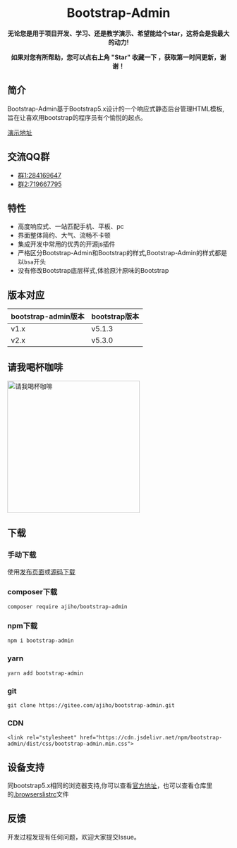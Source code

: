 <h1 align="center">Bootstrap-Admin</h1> 

<p align="center">    
    <b>无论您是用于项目开发、学习、还是教学演示、希望能给个star，这将会是我最大的动力!</b>
</p>
<p align="center">    
    <b>如果对您有所帮助，您可以点右上角 "Star" 收藏一下 ，获取第一时间更新，谢谢！</b>
</p>

## 简介

Bootstrap-Admin基于Bootstrap5.x设计的一个响应式静态后台管理HTML模板,旨在让喜欢用bootstrap的程序员有个愉悦的起点。

[演示地址](https://ajiho.gitee.io/bootstrap-admin)

## 交流QQ群

- [群1:284169647](https://jq.qq.com/?_wv=1027&k=WmCK50m5)
- [群2:719667795](https://jq.qq.com/?_wv=1027&k=aQ5vUuVC)


## 特性

- 高度响应式、一站匹配手机、平板、pc
- 界面整体简约、大气、流畅不卡顿
- 集成开发中常用的优秀的开源js插件
- 严格区分Bootstrap-Admin和Bootstrap的样式,Bootstrap-Admin的样式都是以`bsa`开头
- 没有修改Bootstrap底层样式,体验原汁原味的Bootstrap



## 版本对应

|bootstrap-admin版本|bootstrap版本|
|--|--|
|v1.x|v5.1.3|
|v2.x|v5.3.0|

## 请我喝杯咖啡



<div align="left">
<img alt="请我喝杯咖啡" src="https://gitee.com/ajiho/bootstrap-admin/raw/2.x/pay.png" height="300" />
</div>


## 下载


### 手动下载

使用[发布页面](https://gitee.com/ajiho/bootstrap-admin/releases)或[源码下载](https://gitee.com/ajiho/bootstrap-admin/repository/archive/2.x.zip)


### composer下载

~~~
composer require ajiho/bootstrap-admin
~~~

### npm下载

~~~
npm i bootstrap-admin
~~~

### yarn
```
yarn add bootstrap-admin
```

### git

```
git clone https://gitee.com/ajiho/bootstrap-admin.git
```

### CDN

```
<link rel="stylesheet" href="https://cdn.jsdelivr.net/npm/bootstrap-admin/dist/css/bootstrap-admin.min.css">
```

## 设备支持

同bootstrap5.x相同的浏览器支持,你可以查看[官方地址](https://getbootstrap.com/docs/5.3/getting-started/browsers-devices/)，也可以查看仓库里的[.browserslistrc](https://gitee.com/ajiho/bootstrap-admin/blob/2.x/.browserslistrc)文件


## 反馈

开发过程发现有任何问题，欢迎大家提交Issue。

